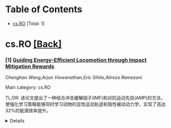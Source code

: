 <div id=toc></div>

# Table of Contents

- [cs.RO](#cs.RO) [Total: 1]


<div id='cs.RO'></div>

# cs.RO [[Back]](#toc)

### [1] [Guiding Energy-Efficient Locomotion through Impact Mitigation Rewards](https://arxiv.org/abs/2510.09543)
*Chenghao Wang,Arjun Viswanathan,Eric Sihite,Alireza Ramezani*

Main category: cs.RO

TL;DR: 该论文提出了一种结合冲击缓解因子(IMF)和对抗运动先验(AMP)的方法，使强化学习策略能够同时学习动物的显性运动轨迹和隐性被动动力学，实现了高达32%的能源效率提升。


<details>
  <summary>Details</summary>
Motivation: 动物通过其隐含的被动动力学实现节能运动，但现有的模仿学习方法主要捕捉显性步态模式，而忽略了隐性被动动力学。

Method: 通过引入冲击缓解因子(IMF)这一基于物理的指标来量化机器人被动缓解冲击的能力，并将其与对抗运动先验(AMP)和强化学习相结合。

Result: 在AMP和手工设计的奖励结构中，能量效率（通过运输成本CoT衡量）提高了高达32%。

Conclusion: 该方法成功地将显性运动轨迹学习和隐性被动动力学学习相结合，显著提升了机器人的能源效率。

Abstract: Animals achieve energy-efficient locomotion by their implicit passive
dynamics, a marvel that has captivated roboticists for decades.Recently,
methods incorporated Adversarial Motion Prior (AMP) and Reinforcement learning
(RL) shows promising progress to replicate Animals' naturalistic motion.
However, such imitation learning approaches predominantly capture explicit
kinematic patterns, so-called gaits, while overlooking the implicit passive
dynamics. This work bridges this gap by incorporating a reward term guided by
Impact Mitigation Factor (IMF), a physics-informed metric that quantifies a
robot's ability to passively mitigate impacts. By integrating IMF with AMP, our
approach enables RL policies to learn both explicit motion trajectories from
animal reference motion and the implicit passive dynamic. We demonstrate energy
efficiency improvements of up to 32%, as measured by the Cost of Transport
(CoT), across both AMP and handcrafted reward structure.

</details>
